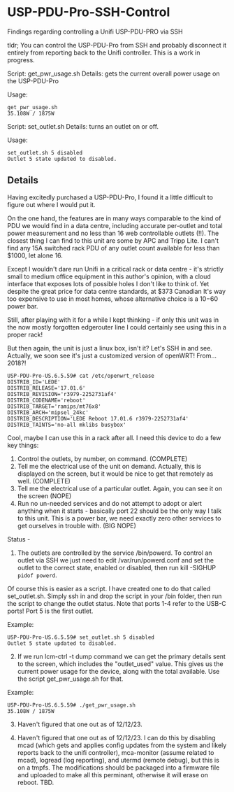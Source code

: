 # USP-PDU-Pro-SSH-Control
Findings regarding controlling a Unifi USP-PDU-PRO via SSH

tldr; You can control the USP-PDU-Pro from SSH and probably disconnect it entirely from reporting back to the Unifi controller. This is a work in progress.

Script: get_pwr_usage.sh
Details: gets the current overall power usage on the USP-PDU-Pro

Usage: 
```
get_pwr_usage.sh
35.108W / 1875W
```
Script: set_outlet.sh
Details: turns an outlet on or off. 

Usage: 
```
set_outlet.sh 5 disabled
Outlet 5 state updated to disabled.
```

## Details

Having excitedly purchased a USP-PDU-Pro, I found it a little difficult to figure out where I would put it.

On the one hand, the features are in many ways comparable to the kind of PDU we would find in a data centre, including accurate per-outlet and total power measurement and no less than 16 web controllable outlets (!!). The closest thing I can find to this unit are some by APC and Tripp Lite. I can't find any 15A switched rack PDU of any outlet count available for less than $1000, let alone 16. 

Except I wouldn't dare run Unifi in a critical rack or data centre - it's strictly small to medium office equipment in this author's opinion, with a cloud interface that exposes lots of possible holes I don't like to think of. Yet despite the great price for data centre standards, at $373 Canadian It's way too expensive to use in most homes, whose alternative choice is a $10-$60 power bar. 

Still, after playing with it for a while I kept thinking - if only this unit was in the now mostly forgotten edgerouter line I could certainly see using this in a proper rack! 

But then again, the unit is just a linux box, isn't it? Let's SSH in and see. Actually, we soon see it's just a customized version of openWRT! From... 2018?!

  ```
USP-PDU-Pro-US.6.5.59# cat /etc/openwrt_release
DISTRIB_ID='LEDE'
DISTRIB_RELEASE='17.01.6'
DISTRIB_REVISION='r3979-2252731af4'
DISTRIB_CODENAME='reboot'
DISTRIB_TARGET='ramips/mt76x8'
DISTRIB_ARCH='mipsel_24kc'
DISTRIB_DESCRIPTION='LEDE Reboot 17.01.6 r3979-2252731af4'
DISTRIB_TAINTS='no-all mklibs busybox'
```

Cool, maybe I can use this in a rack after all. I need this device to do a few key things:

1. Control the outlets, by number, on command. (COMPLETE)
2. Tell me the electrical use of the unit on demand. Actually, this is displayed on the screen, but it would be nice to get that remotely as well. (COMPLETE)
3. Tell me the electrical use of a particular outlet. Again, you can see it on the screen (NOPE)
4. Run no un-needed services and do not attempt to adopt or alert anything when it starts - basically port 22 should be the only way I talk to this unit. This is a power bar, we need exactly zero other services to get ourselves in trouble with. (BIG NOPE)

Status - 
1. The outlets are controlled by the service /bin/powerd. To control an outlet via SSH we just need to edit /var/run/powerd.conf and set the outlet to the correct state, enabled or disabled, then run kill -SIGHUP `pidof powerd`.
   
Of course this is easier as a script. I have created one to do that called set_outlet.sh. Simply ssh in and drop the script in your /bin folder, then run the script to change the outlet status. Note that ports 1-4 refer to the USB-C ports! Port 5 is the first outlet.

Example: 
```
USP-PDU-Pro-US.6.5.59# set_outlet.sh 5 disabled
Outlet 5 state updated to disabled.
```
2. If we run lcm-ctrl -t dump command we can get the primary details sent to the screen, which includes the "outlet_used" value. This gives us the current power usage for the device, along with the total available. Use the script get_pwr_usage.sh for that.

Example: 
```
USP-PDU-Pro-US.6.5.59# ./get_pwr_usage.sh
35.108W / 1875W
```
3. Haven't figured that one out as of 12/12/23.

4. Haven't figured that one out as of 12/12/23. I can do this by disabling mcad (which gets and applies config updates from the system and likely reports back to the unifi controller), mca-monitor (assume related to mcad), logread (log reporting), and utermd (remote debug), but this is on a tmpfs. The modifications should be packaged into a firmware file and uploaded to make all this perminant, otherwise it will erase on reboot. TBD. 


